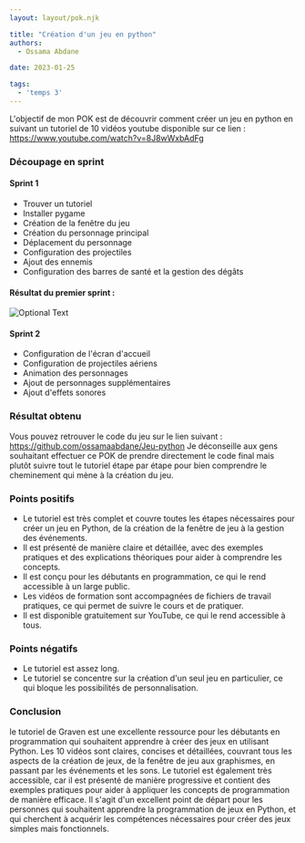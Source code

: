 ```yaml
---
layout: layout/pok.njk

title: "Création d'un jeu en python"
authors:
  - Ossama Abdane

date: 2023-01-25

tags:
  - 'temps 3'
---
```


<!-- Début Résumé -->
L'objectif de mon POK est de découvrir comment créer un jeu en python en suivant un tutoriel de 10 vidéos youtube disponible sur ce lien : https://www.youtube.com/watch?v=8J8wWxbAdFg 
<!-- fin résumé -->


### Découpage en sprint 

#### Sprint 1
* Trouver un tutoriel 
* Installer pygame 
* Création de la fenêtre du jeu
* Création du personnage principal
* Déplacement du personnage 
* Configuration des projectiles 
* Ajout des ennemis 
* Configuration des barres de santé et la gestion des dégâts 

#### Résultat du premier sprint : 

![Optional Text](../Image.webp)


#### Sprint 2

* Configuration de l'écran d'accueil 
* Configuration de projectiles aériens 
* Animation des personnages
* Ajout de personnages supplémentaires 
* Ajout d'effets sonores 


### Résultat obtenu 

Vous pouvez retrouver le code du jeu sur le lien suivant : https://github.com/ossamaabdane/Jeu-python 
Je déconseille aux gens souhaitant effectuer ce POK de prendre directement le code final mais plutôt suivre tout le tutoriel étape par étape pour bien comprendre le cheminement qui mène à la création du jeu. 

### Points positifs

* Le tutoriel est très complet et couvre toutes les étapes nécessaires pour créer un jeu en Python, de la création de la fenêtre de jeu à la gestion des événements.
* Il est présenté de manière claire et détaillée, avec des exemples pratiques et des explications théoriques pour aider à comprendre les concepts.
* Il est conçu pour les débutants en programmation, ce qui le rend accessible à un large public.
* Les vidéos de formation sont accompagnées de fichiers de travail pratiques, ce qui permet de suivre le cours et de pratiquer.
* Il est disponible gratuitement sur YouTube, ce qui le rend accessible à tous.

### Points négatifs

* Le tutoriel est assez long.
* Le tutoriel se concentre sur la création d'un seul jeu en particulier, ce qui bloque les possibilités de personnalisation.

### Conclusion 

le tutoriel de Graven est une excellente ressource pour les débutants en programmation qui souhaitent apprendre à créer des jeux en utilisant Python. Les 10 vidéos sont claires, concises et détaillées, couvrant tous les aspects de la création de jeux, de la fenêtre de jeu aux graphismes, en passant par les événements et les sons.
Le tutoriel est également très accessible, car il est présenté de manière progressive et contient des exemples pratiques pour aider à appliquer les concepts de programmation de manière efficace.
Il s'agit d'un excellent point de départ pour les personnes qui souhaitent apprendre la programmation de jeux en Python, et qui cherchent à acquérir les compétences nécessaires pour créer des jeux simples mais fonctionnels.


